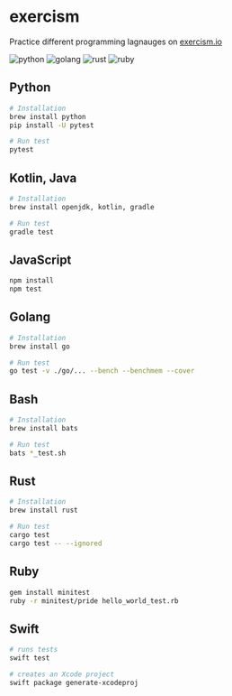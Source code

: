 # exercism

Practice different programming lagnauges on [exercism.io](https://exercism.io/)

![python](https://github.com/hanksudo/exercism/workflows/python.yaml/badge.svg)
![golang](https://github.com/hanksudo/exercism/workflows/golang.yaml/badge.svg)
![rust](https://github.com/hanksudo/exercism/actions/workflows/rust.yaml/badge.svg)
![ruby](https://github.com/hanksudo/exercism/workflows/ruby.yaml/badge.svg)

## Python

```bash
# Installation
brew install python
pip install -U pytest

# Run test
pytest
```

## Kotlin, Java

```bash
# Installation
brew install openjdk, kotlin, gradle

# Run test
gradle test
```

## JavaScript

```bash
npm install
npm test
```

## Golang

```bash
# Installation
brew install go

# Run test
go test -v ./go/... --bench --benchmem --cover
```

## Bash

```bash
# Installation
brew install bats

# Run test
bats *_test.sh
```

## Rust

```bash
# Installation
brew install rust

# Run test
cargo test
cargo test -- --ignored
```

## Ruby

```bash
gem install minitest
ruby -r minitest/pride hello_world_test.rb
```

## Swift

```bash
# runs tests 
swift test

# creates an Xcode project
swift package generate-xcodeproj
```
